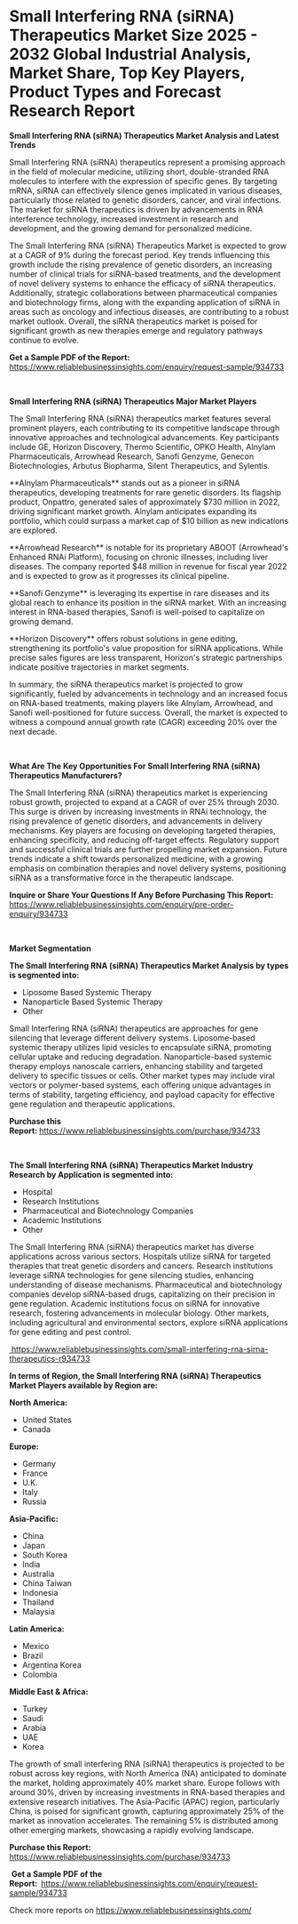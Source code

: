 <p><h1>Small Interfering RNA (siRNA) Therapeutics Market Size 2025 - 2032 Global Industrial Analysis, Market Share, Top Key Players, Product Types and Forecast Research Report</h1></p><p><strong>Small Interfering RNA (siRNA) Therapeutics Market Analysis and Latest Trends</strong></p>
<p><p>Small Interfering RNA (siRNA) therapeutics represent a promising approach in the field of molecular medicine, utilizing short, double-stranded RNA molecules to interfere with the expression of specific genes. By targeting mRNA, siRNA can effectively silence genes implicated in various diseases, particularly those related to genetic disorders, cancer, and viral infections. The market for siRNA therapeutics is driven by advancements in RNA interference technology, increased investment in research and development, and the growing demand for personalized medicine.</p><p>The Small Interfering RNA (siRNA) Therapeutics Market is expected to grow at a CAGR of 9% during the forecast period. Key trends influencing this growth include the rising prevalence of genetic disorders, an increasing number of clinical trials for siRNA-based treatments, and the development of novel delivery systems to enhance the efficacy of siRNA therapeutics. Additionally, strategic collaborations between pharmaceutical companies and biotechnology firms, along with the expanding application of siRNA in areas such as oncology and infectious diseases, are contributing to a robust market outlook. Overall, the siRNA therapeutics market is poised for significant growth as new therapies emerge and regulatory pathways continue to evolve.</p></p>
<p><strong>Get a Sample PDF of the Report:&nbsp;</strong> <a href="https://www.reliablebusinessinsights.com/enquiry/request-sample/934733?utm_campaign=2326&utm_medium=2&utm_source=Github&utm_content=ia&utm_term=03032025&utm_id=small-interfering-rna-sirna-therapeutics">https://www.reliablebusinessinsights.com/enquiry/request-sample/934733</a></p>
<p>&nbsp;</p>
<p><strong>Small Interfering RNA (siRNA) Therapeutics Major Market Players</strong></p>
<p><p>The Small Interfering RNA (siRNA) therapeutics market features several prominent players, each contributing to its competitive landscape through innovative approaches and technological advancements. Key participants include GE, Horizon Discovery, Thermo Scientific, OPKO Health, AInylam Pharmaceuticals, Arrowhead Research, Sanofi Genzyme, Genecon Biotechnologies, Arbutus Biopharma, Silent Therapeutics, and Sylentis.</p><p>**Alnylam Pharmaceuticals** stands out as a pioneer in siRNA therapeutics, developing treatments for rare genetic disorders. Its flagship product, Onpattro, generated sales of approximately $730 million in 2022, driving significant market growth. Alnylam anticipates expanding its portfolio, which could surpass a market cap of $10 billion as new indications are explored.</p><p>**Arrowhead Research** is notable for its proprietary ABOOT (Arrowhead's Enhanced RNAi Platform), focusing on chronic illnesses, including liver diseases. The company reported $48 million in revenue for fiscal year 2022 and is expected to grow as it progresses its clinical pipeline.</p><p>**Sanofi Genzyme** is leveraging its expertise in rare diseases and its global reach to enhance its position in the siRNA market. With an increasing interest in RNA-based therapies, Sanofi is well-poised to capitalize on growing demand.</p><p>**Horizon Discovery** offers robust solutions in gene editing, strengthening its portfolio's value proposition for siRNA applications. While precise sales figures are less transparent, Horizon's strategic partnerships indicate positive trajectories in market segments.</p><p>In summary, the siRNA therapeutics market is projected to grow significantly, fueled by advancements in technology and an increased focus on RNA-based treatments, making players like Alnylam, Arrowhead, and Sanofi well-positioned for future success. Overall, the market is expected to witness a compound annual growth rate (CAGR) exceeding 20% over the next decade.</p></p>
<p>&nbsp;</p>
<p><strong>What Are The Key Opportunities For Small Interfering RNA (siRNA) Therapeutics Manufacturers?</strong></p>
<p><p>The Small Interfering RNA (siRNA) therapeutics market is experiencing robust growth, projected to expand at a CAGR of over 25% through 2030. This surge is driven by increasing investments in RNAi technology, the rising prevalence of genetic disorders, and advancements in delivery mechanisms. Key players are focusing on developing targeted therapies, enhancing specificity, and reducing off-target effects. Regulatory support and successful clinical trials are further propelling market expansion. Future trends indicate a shift towards personalized medicine, with a growing emphasis on combination therapies and novel delivery systems, positioning siRNA as a transformative force in the therapeutic landscape.</p></p>
<p><strong>Inquire or Share Your Questions If Any Before Purchasing This Report:</strong> <a href="https://www.reliablebusinessinsights.com/enquiry/pre-order-enquiry/934733?utm_campaign=2326&utm_medium=2&utm_source=Github&utm_content=ia&utm_term=03032025&utm_id=small-interfering-rna-sirna-therapeutics">https://www.reliablebusinessinsights.com/enquiry/pre-order-enquiry/934733</a></p>
<p>&nbsp;</p>
<p><strong>Market Segmentation</strong></p>
<p><strong>The Small Interfering RNA (siRNA) Therapeutics Market Analysis by types is segmented into:</strong></p>
<p><ul><li>Liposome Based Systemic Therapy</li><li>Nanoparticle Based Systemic Therapy</li><li>Other</li></ul></p>
<p><p>Small Interfering RNA (siRNA) therapeutics are approaches for gene silencing that leverage different delivery systems. Liposome-based systemic therapy utilizes lipid vesicles to encapsulate siRNA, promoting cellular uptake and reducing degradation. Nanoparticle-based systemic therapy employs nanoscale carriers, enhancing stability and targeted delivery to specific tissues or cells. Other market types may include viral vectors or polymer-based systems, each offering unique advantages in terms of stability, targeting efficiency, and payload capacity for effective gene regulation and therapeutic applications.</p></p>
<p><strong>Purchase this Report:&nbsp;</strong><a href="https://www.reliablebusinessinsights.com/purchase/934733?utm_campaign=2326&utm_medium=2&utm_source=Github&utm_content=ia&utm_term=03032025&utm_id=small-interfering-rna-sirna-therapeutics">https://www.reliablebusinessinsights.com/purchase/934733</a></p>
<p>&nbsp;</p>
<p><strong>The Small Interfering RNA (siRNA) Therapeutics Market Industry Research by Application is segmented into:</strong></p>
<p><ul><li>Hospital</li><li>Research Institutions</li><li>Pharmaceutical and Biotechnology Companies</li><li>Academic Institutions</li><li>Other</li></ul></p>
<p><p>The Small Interfering RNA (siRNA) therapeutics market has diverse applications across various sectors. Hospitals utilize siRNA for targeted therapies that treat genetic disorders and cancers. Research institutions leverage siRNA technologies for gene silencing studies, enhancing understanding of disease mechanisms. Pharmaceutical and biotechnology companies develop siRNA-based drugs, capitalizing on their precision in gene regulation. Academic institutions focus on siRNA for innovative research, fostering advancements in molecular biology. Other markets, including agricultural and environmental sectors, explore siRNA applications for gene editing and pest control.</p></p>
<p><a href="https://www.reliablebusinessinsights.com/small-interfering-rna-sirna-therapeutics-r934733?utm_campaign=2326&utm_medium=2&utm_source=Github&utm_content=ia&utm_term=03032025&utm_id=small-interfering-rna-sirna-therapeutics">&nbsp;https://www.reliablebusinessinsights.com/small-interfering-rna-sirna-therapeutics-r934733</a></p>
<p><strong>In terms of Region, the Small Interfering RNA (siRNA) Therapeutics Market Players available by Region are:</strong></p>
<p>
    <p> <strong> North America: </strong>
        <ul>
            <li>United States</li>
            <li>Canada</li>
        </ul>
        </p> 
    <p> <strong> Europe: </strong>
        <ul>
            <li>Germany</li>
            <li>France</li>
            <li>U.K.</li>
            <li>Italy</li>
            <li>Russia</li>
        </ul>
        </p> 
    <p> <strong> Asia-Pacific: </strong>
        <ul>
            <li>China</li>
            <li>Japan</li>
            <li>South Korea</li>
            <li>India</li>
            <li>Australia</li>
            <li>China Taiwan</li>
            <li>Indonesia</li>
            <li>Thailand</li>
            <li>Malaysia</li>
        </ul>
        </p> 
    <p> <strong> Latin America: </strong>
        <ul>
            <li>Mexico</li>
            <li>Brazil</li>
            <li>Argentina Korea</li>
            <li>Colombia</li>
        </ul>
        </p> 
    <p> <strong> Middle East & Africa: </strong>
        <ul>
            <li>Turkey</li>
            <li>Saudi</li>
            <li>Arabia</li>
            <li>UAE</li>
            <li>Korea</li>
        </ul>
    </p>
    </p>
<p><p>The growth of small interfering RNA (siRNA) therapeutics is projected to be robust across key regions, with North America (NA) anticipated to dominate the market, holding approximately 40% market share. Europe follows with around 30%, driven by increasing investments in RNA-based therapies and extensive research initiatives. The Asia-Pacific (APAC) region, particularly China, is poised for significant growth, capturing approximately 25% of the market as innovation accelerates. The remaining 5% is distributed among other emerging markets, showcasing a rapidly evolving landscape.</p></p>
<p><strong>Purchase this Report: </strong><a href="https://www.reliablebusinessinsights.com/purchase/934733?utm_campaign=2326&utm_medium=2&utm_source=Github&utm_content=ia&utm_term=03032025&utm_id=small-interfering-rna-sirna-therapeutics">https://www.reliablebusinessinsights.com/purchase/934733</a></p>
<p>&nbsp;<strong>Get a Sample PDF of the Report:&nbsp;&nbsp;</strong><a href="https://www.reliablebusinessinsights.com/enquiry/request-sample/934733?utm_campaign=2326&utm_medium=2&utm_source=Github&utm_content=ia&utm_term=03032025&utm_id=small-interfering-rna-sirna-therapeutics">https://www.reliablebusinessinsights.com/enquiry/request-sample/934733</a></p>
<p><strong></strong></p>
<p>Check more reports on <a href="https://www.reliablebusinessinsights.com/?utm_campaign=2326&utm_medium=2&utm_source=Github&utm_content=ia&utm_term=03032025&utm_id=small-interfering-rna-sirna-therapeutics">https://www.reliablebusinessinsights.com/</a></p>